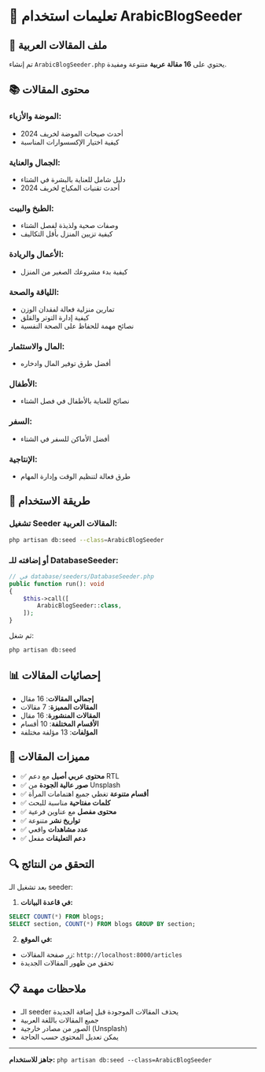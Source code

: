 # 📝 تعليمات استخدام ArabicBlogSeeder

## 🎯 ملف المقالات العربية

تم إنشاء `ArabicBlogSeeder.php` يحتوي على **16 مقالة عربية** متنوعة ومفيدة.

## 📚 محتوى المقالات

### الموضة والأزياء:
- أحدث صيحات الموضة لخريف 2024
- كيفية اختيار الإكسسوارات المناسبة

### الجمال والعناية:
- دليل شامل للعناية بالبشرة في الشتاء
- أحدث تقنيات المكياج لخريف 2024

### الطبخ والبيت:
- وصفات صحية ولذيذة لفصل الشتاء
- كيفية تزيين المنزل بأقل التكاليف

### الأعمال والريادة:
- كيفية بدء مشروعك الصغير من المنزل

### اللياقة والصحة:
- تمارين منزلية فعالة لفقدان الوزن
- كيفية إدارة التوتر والقلق
- نصائح مهمة للحفاظ على الصحة النفسية

### المال والاستثمار:
- أفضل طرق توفير المال وادخاره

### الأطفال:
- نصائح للعناية بالأطفال في فصل الشتاء

### السفر:
- أفضل الأماكن للسفر في الشتاء

### الإنتاجية:
- طرق فعالة لتنظيم الوقت وإدارة المهام

## 🚀 طريقة الاستخدام

### تشغيل Seeder المقالات العربية:
```bash
php artisan db:seed --class=ArabicBlogSeeder
```

### أو إضافته للـ DatabaseSeeder:
```php
// في database/seeders/DatabaseSeeder.php
public function run(): void
{
    $this->call([
        ArabicBlogSeeder::class,
    ]);
}
```

ثم شغل:
```bash
php artisan db:seed
```

## 📊 إحصائيات المقالات

- **إجمالي المقالات**: 16 مقال
- **المقالات المميزة**: 7 مقالات
- **المقالات المنشورة**: 16 مقال
- **الأقسام المختلفة**: 10 أقسام
- **المؤلفات**: 13 مؤلفة مختلفة

## 🎨 مميزات المقالات

- ✅ **محتوى عربي أصيل** مع دعم RTL
- ✅ **صور عالية الجودة** من Unsplash
- ✅ **أقسام متنوعة** تغطي جميع اهتمامات المرأة
- ✅ **كلمات مفتاحية** مناسبة للبحث
- ✅ **محتوى مفصل** مع عناوين فرعية
- ✅ **تواريخ نشر** متنوعة
- ✅ **عدد مشاهدات** واقعي
- ✅ **دعم التعليقات** مفعل

## 🔍 التحقق من النتائج

بعد تشغيل الـ seeder:

1. **في قاعدة البيانات:**
```sql
SELECT COUNT(*) FROM blogs;
SELECT section, COUNT(*) FROM blogs GROUP BY section;
```

2. **في الموقع:**
- زر صفحة المقالات: `http://localhost:8000/articles`
- تحقق من ظهور المقالات الجديدة

## 📋 ملاحظات مهمة

- الـ seeder يحذف المقالات الموجودة قبل إضافة الجديدة
- جميع المقالات باللغة العربية
- الصور من مصادر خارجية (Unsplash)
- يمكن تعديل المحتوى حسب الحاجة

---
**جاهز للاستخدام:** `php artisan db:seed --class=ArabicBlogSeeder`
